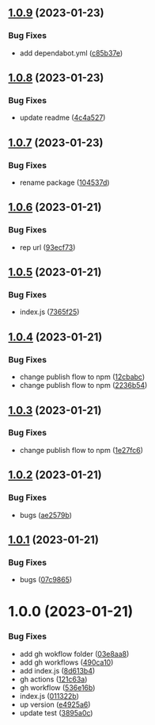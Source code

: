 ## [1.0.9](https://github.com/JS-AK/example-automatic-deploy-js-app-to-npm/compare/v1.0.8...v1.0.9) (2023-01-23)


### Bug Fixes

* add dependabot.yml ([c85b37e](https://github.com/JS-AK/example-automatic-deploy-js-app-to-npm/commit/c85b37e9b53a224e3cb05920cd147d8efaa4a13a))

## [1.0.8](https://github.com/JS-AK/example-automatic-deploy-js-app-to-npm/compare/v1.0.7...v1.0.8) (2023-01-23)


### Bug Fixes

* update readme ([4c4a527](https://github.com/JS-AK/example-automatic-deploy-js-app-to-npm/commit/4c4a527372896ffa2556b4ea4f5e7f6c3b1241e9))

## [1.0.7](https://github.com/JS-AK/example-automatic-deploy-js-app-to-npm/compare/v1.0.6...v1.0.7) (2023-01-23)


### Bug Fixes

* rename package ([104537d](https://github.com/JS-AK/example-automatic-deploy-js-app-to-npm/commit/104537d494ee19e54563ac6d46c5466465a7a8af))

## [1.0.6](https://github.com/JS-AK/test-dep-42/compare/v1.0.5...v1.0.6) (2023-01-21)


### Bug Fixes

* rep url ([93ecf73](https://github.com/JS-AK/test-dep-42/commit/93ecf730abf10c121611c0cb8c08f3cc4975e8b3))

## [1.0.5](https://github.com/JS-AK/test-dep/compare/v1.0.4...v1.0.5) (2023-01-21)


### Bug Fixes

* index.js ([7365f25](https://github.com/JS-AK/test-dep/commit/7365f25cd5046a8c82f81db2e07e1693ad917d95))

## [1.0.4](https://github.com/JS-AK/test-dep/compare/v1.0.3...v1.0.4) (2023-01-21)


### Bug Fixes

* change publish flow to npm ([12cbabc](https://github.com/JS-AK/test-dep/commit/12cbabc4e2c89a105a2c57f446eb5fd839ed5276))
* change publish flow to npm ([2236b54](https://github.com/JS-AK/test-dep/commit/2236b54e2642a8ff8351ae3fb95f1fe27e37df3a))

## [1.0.3](https://github.com/JS-AK/test-dep/compare/v1.0.2...v1.0.3) (2023-01-21)


### Bug Fixes

* change publish flow to npm ([1e27fc6](https://github.com/JS-AK/test-dep/commit/1e27fc6572dbe43d953121af658565d127f2b34e))

## [1.0.2](https://github.com/JS-AK/test-dep/compare/v1.0.1...v1.0.2) (2023-01-21)


### Bug Fixes

* bugs ([ae2579b](https://github.com/JS-AK/test-dep/commit/ae2579bbe24b61c32a8ef73f63d2663ead84e99a))

## [1.0.1](https://github.com/JS-AK/test-dep/compare/v1.0.0...v1.0.1) (2023-01-21)


### Bug Fixes

* bugs ([07c9865](https://github.com/JS-AK/test-dep/commit/07c9865faee75d585497a22dac16ac6d7aa805d2))

# 1.0.0 (2023-01-21)


### Bug Fixes

* add gh wokflow folder ([03e8aa8](https://github.com/JS-AK/test-dep/commit/03e8aa8f15f726d2ecd2291fdd7275e93b66ca90))
* add gh workflows ([490ca10](https://github.com/JS-AK/test-dep/commit/490ca105b908dd6f3f92c560edd15494cad9ffb7))
* add index.js ([8d613b4](https://github.com/JS-AK/test-dep/commit/8d613b4763d20e5d0e617e0f214ce93dd90c01be))
* gh actions ([121c63a](https://github.com/JS-AK/test-dep/commit/121c63a13d816340e57b162746684de23db47c41))
* gh workflow ([536e16b](https://github.com/JS-AK/test-dep/commit/536e16bd86b581a3927d959b09a112c3fd19524c))
* index.js ([011322b](https://github.com/JS-AK/test-dep/commit/011322b486ac0d297804a9723b602ae859cb97bb))
* up version ([e4925a6](https://github.com/JS-AK/test-dep/commit/e4925a6f191026f22042cfce3bb5365364ade70c))
* update test ([3895a0c](https://github.com/JS-AK/test-dep/commit/3895a0ce483ebf368f876475ecc38a1200000c60))
